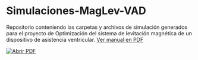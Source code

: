 # Simulaciones-MagLev-VAD
Repositorio conteniendo las carpetas y archivos de simulación generados para el proyecto de Optimización del sistema de levitación magnética de un dispositivo de asistencia ventricular.
[Ver manual en PDF](ArchivosComplementarios/PDFGuia.pdf)

[![Abrir PDF](https://img.shields.io/badge/PDF-Documento-red)](ArchivosComplementarios/PDFGuia.pdf)
